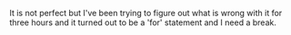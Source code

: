It is not perfect but I've been trying to figure out what is wrong with it for three hours and it turned out to be a 'for' statement and I need a break.
